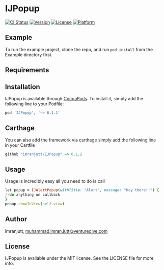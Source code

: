 # IJPopup

[![CI Status](http://img.shields.io/travis/imranjutt/IJPopup.svg?style=flat)](https://travis-ci.org/imranjutt/IJPopup)
[![Version](https://img.shields.io/cocoapods/v/IJPopup.svg?style=flat)](http://cocoapods.org/pods/IJPopup)
[![License](https://img.shields.io/cocoapods/l/IJPopup.svg?style=flat)](http://cocoapods.org/pods/IJPopup)
[![Platform](https://img.shields.io/cocoapods/p/IJPopup.svg?style=flat)](http://cocoapods.org/pods/IJPopup)

## Example

To run the example project, clone the repo, and run `pod install` from the Example directory first.

## Requirements

## Installation

IJPopup is available through [CocoaPods](http://cocoapods.org). To install
it, simply add the following line to your Podfile:

```ruby
pod 'IJPopup', '~> 0.1.1'
```

## Carthage

You can also add the framework via carthage simply add the following line in your Cartfile

```ruby
github "imranjutt/IJPopup" ~> 0.1.2
```

## Usage

Usage is incredibly easy all you need to do is call

```ruby
let popup = IJAlertPopup(withTitle: "Alert", message: "Hey there!!") { (sender) in
//do anything on callback
}
popup.showInView(self.view)
```

## Author

imranjutt, muhammad.imran.jutt@venturedive.com

## License

IJPopup is available under the MIT license. See the LICENSE file for more info.

